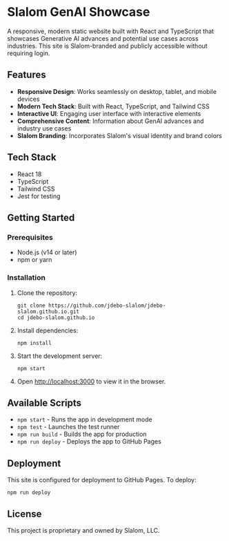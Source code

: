 # Slalom GenAI Showcase

A responsive, modern static website built with React and TypeScript that showcases Generative AI advances and potential use cases across industries. This site is Slalom-branded and publicly accessible without requiring login.

## Features

- **Responsive Design**: Works seamlessly on desktop, tablet, and mobile devices
- **Modern Tech Stack**: Built with React, TypeScript, and Tailwind CSS
- **Interactive UI**: Engaging user interface with interactive elements
- **Comprehensive Content**: Information about GenAI advances and industry use cases
- **Slalom Branding**: Incorporates Slalom's visual identity and brand colors

## Tech Stack

- React 18
- TypeScript
- Tailwind CSS
- Jest for testing

## Getting Started

### Prerequisites

- Node.js (v14 or later)
- npm or yarn

### Installation

1. Clone the repository:
   ```
   git clone https://github.com/jdebo-slalom/jdebo-slalom.github.io.git
   cd jdebo-slalom.github.io
   ```

2. Install dependencies:
   ```
   npm install
   ```

3. Start the development server:
   ```
   npm start
   ```

4. Open [http://localhost:3000](http://localhost:3000) to view it in the browser.

## Available Scripts

- `npm start` - Runs the app in development mode
- `npm test` - Launches the test runner
- `npm run build` - Builds the app for production
- `npm run deploy` - Deploys the app to GitHub Pages

## Deployment

This site is configured for deployment to GitHub Pages. To deploy:

```
npm run deploy
```

## License

This project is proprietary and owned by Slalom, LLC.
